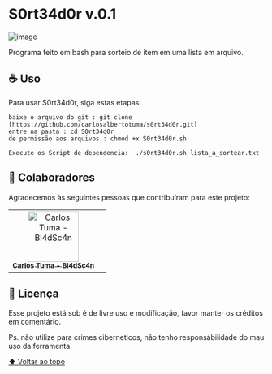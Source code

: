 # S0rt34d0r v.0.1

![image](https://github.com/carlosalbertotuma/s0rt34d0r/assets/13341724/3a54a2c1-6d05-4fae-8740-0436633478cb)

<!---<img src="bl4dsc4n.jpge" alt="bl4dsc4n"--->

Programa feito em bash para sorteio de item em uma lista em arquivo.

## ☕ Uso <S0rt34d0r>

Para usar S0rt34d0r, siga estas etapas:

```
baixe o arquivo do git : git clone [https://github.com/carlosalbertotuma/s0rt34d0r.git]
entre na pasta : cd S0rt34d0r
de permissão aos arquivos : chmod +x S0rt34d0r.sh

Execute os Script de dependencia:  ./s0rt34d0r.sh lista_a_sortear.txt

```

## 🤝 Colaboradores

Agradecemos às seguintes pessoas que contribuíram para este projeto:

<table>
  <tr>
    <td align="center">
      <a href="#">
        <img src="bl4dsc4n.jpeg" width="100px;" alt="Carlos Tuma - Bl4dSc4n"/><br>
        <sub>
          <b>Carlos Tuma - Bl4dSc4n</b>
        </sub>
      </a>
    </td>
    <td align="center">
  </tr>
</table>


## 📝 Licença

Esse projeto está sob é de livre uso e modificação, favor manter os créditos em comentário.
 
Ps. não utilize para crimes ciberneticos, não tenho responsábilidade do mau uso da ferramenta.

[⬆ Voltar ao topo](#nome-do-projeto)<br>

